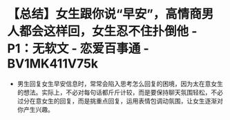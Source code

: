 # 【总结】女生跟你说“早安”，高情商男人都会这样回，女生忍不住扑倒他 - P1：无软文 - 恋爱百事通 - BV1MK411V75k

-   男生回复女生早安信息时，常常会陷入思考怎么回复的困境，因为太在意女生的想法。实际上，不必对每句话都斤斤计较，而是要保持聊天氛围轻松，不必过分在意女生的回复，而是挑重点回复，运用表情包调动氛围，让女生逐渐对你产生兴趣。
